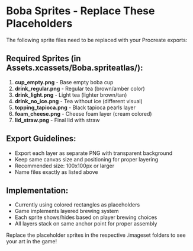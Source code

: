 # Boba Sprites - Replace These Placeholders

The following sprite files need to be replaced with your Procreate exports:

## Required Sprites (in Assets.xcassets/Boba.spriteatlas/):

1. **cup_empty.png** - Base empty boba cup
2. **drink_regular.png** - Regular tea (brown/amber color)
3. **drink_light.png** - Light tea (lighter brown/tan)
4. **drink_no_ice.png** - Tea without ice (different visual)
5. **topping_tapioca.png** - Black tapioca pearls layer
6. **foam_cheese.png** - Cheese foam layer (cream colored)
7. **lid_straw.png** - Final lid with straw

## Export Guidelines:
- Export each layer as separate PNG with transparent background
- Keep same canvas size and positioning for proper layering
- Recommended size: 100x100px or larger
- Name files exactly as listed above

## Implementation:
- Currently using colored rectangles as placeholders
- Game implements layered brewing system
- Each sprite shows/hides based on player brewing choices
- All layers stack on same anchor point for proper assembly

Replace the placeholder sprites in the respective .imageset folders to see your art in the game!
